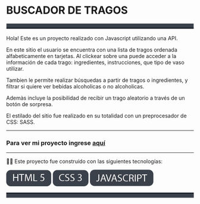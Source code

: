 # BUSCADOR DE TRAGOS

<img src="./img/Asset 4.png">  
  

Hola! Este es un proyecto realizado con Javascript utilizando una API. 

En este sitio el usuario se encuentra con una lista de tragos ordenada alfabeticamente en tarjetas. Al clickear sobre una puede acceder a la información de cada trago: ingredientes, instrucciones, que tipo de vaso utilizar. 

Tambien le permite realizar búsquedas a partir de tragos o ingredientes, y filtrar si quiere ver bebidas alcoholicas o no alcoholicas. 

Ademàs incluye la posibilidad de recibir un trago aleatorio a través de un botón de sorpresa.

El estilado del sitio fue realizado en su totalidad con un preprocesador de CSS: SASS.

___

### Para ver mi proyecto ingrese [aquí](https://barbarakrzisnik.github.io/Modulo6-BuscadordeTragos/)  

___

👩‍💻 Este proyecto fue construido con las siguientes tecnologías:  

<img src="./img/Asset 1.png"> <img src="./img/Asset 2.png">  <img src="./img/Asset 3.png">   

  
<img src="./img/Asset 7.png">